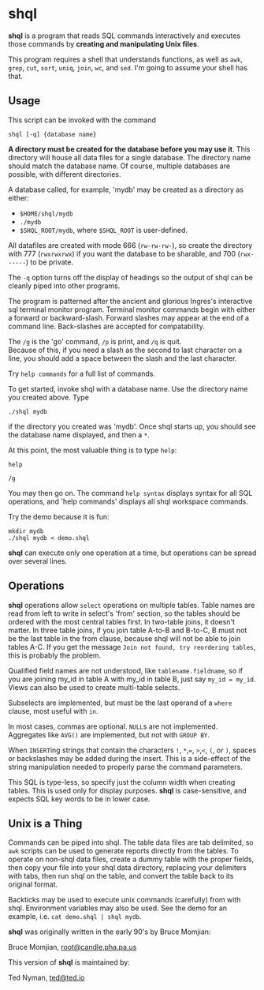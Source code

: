 shql
============

**shql** is a program that reads SQL commands interactively and
executes those commands by **creating and manipulating Unix files**.

This program requires a shell that understands functions,
as well as `awk`, `grep`, `cut`, `sort`, `uniq`, `join`, `wc`, 
and `sed`. I'm going to assume your shell has that. 


Usage
----------

This script can be invoked with the command 

```
shql [-q] {database name}
```

**A directory must be created for the database before you may use it**.
This directory will house all data files for a single database.
The directory name should match the database name. Of course, multiple
databases are possible, with different directories.

A database called, for example, 'mydb' may be created as a directory 
as either:

* `$HOME/shql/mydb`
* `./mydb`
* `$SHQL_ROOT/mydb`, where `$SHQL_ROOT` is user-defined.

All datafiles are created with mode 666 (`rw-rw-rw-`), so create the
directory with 777 (`rwxrwxrwx`) if you want the database to be 
sharable, and 700 (`rwx------`) to be private.  

The `-q` option turns off the display of headings so the output of shql 
can be cleanly piped into other programs.

The program is patterned after the ancient and glorious Ingres's 
interactive sql terminal monitor program.  Terminal monitor commands begin 
with either a forward or backward-slash.  Forward slashes may appear at the end of
a command line. Back-slashes are accepted for compatability.  

The `/g` is the 'go' command, `/p` is print, and `/q` is quit.  
Because of this, if you need a slash as the second to last character on a line, 
you should add a space between the slash and the last character.

Try `help commands` for a full list of commands.

To get started, invoke shql with a database name.  Use the directory 
name you created above. Type

```
./shql mydb
```

if the directory you created was 'mydb'.  Once shql starts up, you 
should see the database name displayed, and then a `*`. 

At this point, the most valuable thing is to type `help`:

```
help
```

```
/g
```

You may then go on.  The command `help syntax` displays syntax
for all SQL operations, and 'help commands' displays all shql
workspace commands.  

Try the demo because it is fun:

```
mkdir mydb
./shql mydb < demo.shql
```

**shql** can execute only one operation at a time, but operations can
be spread over several lines. 

Operations
------------

**shql** operations allow `select` operations on multiple tables.
Table names are read from left to write in select's 'from'
section, so the tables should be ordered with the most central
tables first.  In two-table joins, it doesn't matter.  In three
table joins, if you join table A-to-B and B-to-C, B must not be
the last table in the from clause, because shql will not be able
to join tables A-C. If you get the message `Join not found, try
reordering tables`, this is probably the problem.

Qualified field names are not understood, like `tablename.fieldname`,
so if you are joining my_id in table A with my_id in table B, just
say `my_id = my_id`.  Views can also be used to create
multi-table selects.

Subselects are implemented, but must be the last operand of a
`where` clause, most useful with `in`.

In most cases, commas are optional.  `NULL`s are not implemented.
Aggregates like `AVG()` are implemented, but not with `GROUP BY`.

When `INSERT`ing strings that contain the characters `!`, `*`,`=`,
`>`,`<`, `(`, or `)`, spaces or backslashes may be added during 
the insert.  This is a side-effect of the string manipulation 
needed to properly parse the command parameters.

This SQL is type-less, so specify just the column width when creating
tables.  This is used only for display purposes.  **shql** is
case-sensitive, and expects SQL key words to be in lower case.

Unix is a Thing
-----------------

Commands can be piped into shql.  The table data files are
tab delimited, so `awk` scripts can be used to generate reports 
directly from the tables.  To operate on non-shql data files,
create a dummy table with the proper fields, then copy your file
into your shql data directory, replacing your delimiters with
tabs, then run shql on the table, and convert the table back to 
its original format.  

Backticks may be used to execute unix commands (carefully) from with shql. 
Environment variables may also be used. See the demo for an example, 
i.e. `cat demo.shql | shql mydb`.

**shql** was originally written in the early 90's by Bruce Momjian:

Bruce Momjian, root@candle.pha.pa.us

This version of **shql** is maintained by:

Ted Nyman, ted@ted.io

